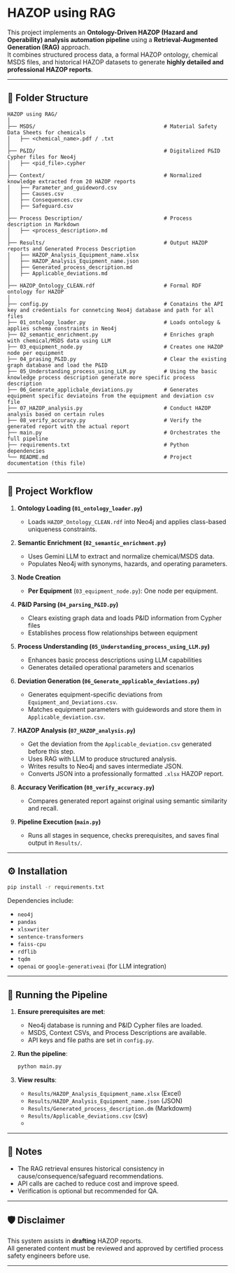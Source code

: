 # HAZOP using RAG

This project implements an **Ontology-Driven HAZOP (Hazard and Operability) analysis automation pipeline** using a **Retrieval-Augmented Generation (RAG)** approach.  
It combines structured process data, a formal HAZOP ontology, chemical MSDS files, and historical HAZOP datasets to generate **highly detailed and professional HAZOP reports**.

---

## 📂 Folder Structure

```
HAZOP using RAG/
│
├── MSDS/                                         # Material Safety Data Sheets for chemicals
│   ├── <chemical_name>.pdf / .txt
│
├── P&ID/                                         # Digitalized P&ID Cypher files for Neo4j
│   ├── <pid_file>.cypher
│
├── Context/                                      # Normalized knowledge extracted from 20 HAZOP reports
│   ├── Parameter_and_guideword.csv
│   ├── Causes.csv
│   ├── Consequences.csv
│   ├── Safeguard.csv
│
├── Process Description/                          # Process description in Markdown
│   ├── <process_description>.md
│
├── Results/                                      # Output HAZOP reports and Generated Process Description 
│   ├── HAZOP_Analysis_Equipment_name.xlsx
│   ├── HAZOP_Analysis_Equipment_name.json
│   ├── Generated_process_description.md
│   ├── Applicable_deviations.md
│
├── HAZOP_Ontology_CLEAN.rdf                      # Formal RDF ontology for HAZOP
│
├── config.py                                     # Conatains the API key and credentials for connetcing Neo4j database and path for all files
├── 01_ontology_loader.py                         # Loads ontology & applies schema constraints in Neo4j
├── 02_semantic_enrichment.py                     # Enriches graph with chemical/MSDS data using LLM
├── 03_equipment_node.py                          # Creates one HAZOP node per equipment
├── 04_prasing_P&ID.py                            # Clear the existing graph database and load the P&ID 
├── 05_Understanding_process_using_LLM.py         # Using the basic knowledge process description generate more specific process description
├── 06_Generate_applicbale_deviations.py          # Generates equipment specific deviatoins from the equipment and deviation csv file  
├── 07_HAZOP_analysis.py                          # Conduct HAZOP analysis based on certain rules
├── 08_verify_accuracy.py                         # Verify the generated report with the actual report 
├── main.py                                       # Orchestrates the full pipeline
├── requirements.txt                              # Python dependencies
└── README.md                                     # Project documentation (this file)
```

---

## 🧠 Project Workflow

1. **Ontology Loading (`01_ontology_loader.py`)**  
   - Loads `HAZOP_Ontology_CLEAN.rdf` into Neo4j and applies class-based uniqueness constraints.

2. **Semantic Enrichment (`02_semantic_enrichment.py`)**  
   - Uses Gemini LLM to extract and normalize chemical/MSDS data.  
   - Populates Neo4j with synonyms, hazards, and operating parameters.

3. **Node Creation**   
   - **Per Equipment** (`03_equipment_node.py`): One node per equipment.  

4. **P&ID Parsing (`04_parsing_P&ID.py`)**  
   - Clears existing graph data and loads P&ID information from Cypher files
   - Establishes process flow relationships between equipment

5. **Process Understanding (`05_Understanding_process_using_LLM.py`)**  
   - Enhances basic process descriptions using LLM capabilities
   - Generates detailed operational parameters and scenarios

6. **Deviation Generation (`06_Generate_applicable_deviations.py`)**  
   - Generates equipment-specific deviations from `Equipment_and_Deviations.csv`. 
   - Matches equipment parameters with guidewords and store them in `Applicable_deviation.csv`.

7. **HAZOP Analysis (`07_HAZOP_analysis.py`)**  
   - Get the deviation from the `Applicable_deviation.csv` generated before this step.     
   - Uses RAG with LLM to produce structured analysis.  
   - Writes results to Neo4j and saves intermediate JSON. 
   - Converts JSON into a professionally formatted `.xlsx` HAZOP report.

8. **Accuracy Verification (`08_verify_accuracy.py`)**  
   - Compares generated report against original using semantic similarity and recall.

9.  **Pipeline Execution (`main.py`)**  
    - Runs all stages in sequence, checks prerequisites, and saves final output in `Results/`.

---

## ⚙️ Installation

```bash
pip install -r requirements.txt
```

Dependencies include:
- `neo4j`
- `pandas`
- `xlsxwriter`
- `sentence-transformers`
- `faiss-cpu`
- `rdflib`
- `tqdm`
- `openai` or `google-generativeai` (for LLM integration)

---

## 🚀 Running the Pipeline

1. **Ensure prerequisites are met**:
   - Neo4j database is running and P&ID Cypher files are loaded.
   - MSDS, Context CSVs, and Process Descriptions are available.
   - API keys and file paths are set in `config.py`.

2. **Run the pipeline**:
   ```bash
   python main.py
   ```

3. **View results**:
   - `Results/HAZOP_Analysis_Equipment_name.xlsx` (Excel)
   - `Results/HAZOP_Analysis_Equipment_name.json` (JSON)
   - `Results/Generated_process_description.dm` (Markdowm)
   - `Results/Applicable_deviations.csv` (csv)
   - 

---

## 📌 Notes
- The RAG retrieval ensures historical consistency in cause/consequence/safeguard recommendations.
- API calls are cached to reduce cost and improve speed.
- Verification is optional but recommended for QA.

---

## 🛡️ Disclaimer
This system assists in **drafting** HAZOP reports.  
All generated content must be reviewed and approved by certified process safety engineers before use.

---
